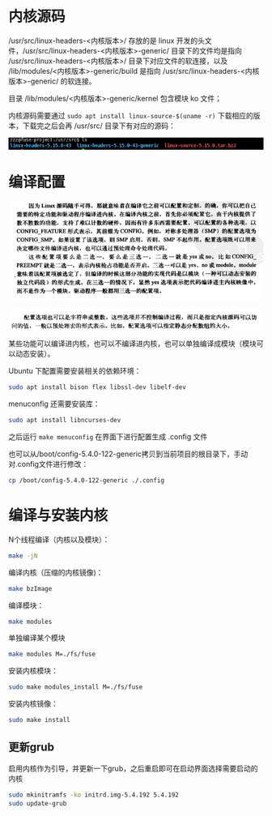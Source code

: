 # 内核源码

/usr/src/linux-headers-<内核版本>/ 存放的是 linux 开发的头文件，/usr/src/linux-headers-<内核版本>-generic/ 目录下的文件均是指向 /usr/src/linux-headers-<内核版本>/ 目录下对应文件的软连接，以及 /lib/modules/<内核版本>-generic/build 是指向 /usr/src/linux-headers-<内核版本>-generic/ 的软连接。

目录 /lib/modules/<内核版本>-generic/kernel 包含模块 ko 文件；

内核源码需要通过 `sudo apt install linux-source-$(uname -r)` 下载相应的版本，下载完之后会再 /usr/src/ 目录下有对应的源码：

![1659098551813](image/1659098551813.png)

# 编译配置

![1659098793204](image/1659098793204.png)

![1659098801212](image/1659098801212.png)

某些功能可以编译进内核，也可以不编译进内核，也可以单独编译成模块（模块可以动态安装）。

Ubuntu 下配置需要安装相关的依赖环境：

```bash
sudo apt install bison flex libssl-dev libelf-dev 
```

menuconfig 还需要安装库：

```bash
sudo apt install libncurses-dev
```

之后运行 `make menuconfig` 在界面下进行配置生成 .config 文件

也可以从/boot/config-5.4.0-122-generic拷贝到当前项目的根目录下，手动对.config文件进行修改：

```bash
cp /boot/config-5.4.0-122-generic ./.config
```

# 编译与安装内核

N个线程编译（内核以及模块）：

```bash
make -jN
```

编译内核（压缩的内核镜像)：

```bash
make bzImage
```

编译模块：

```bash
make modules
```

单独编译某个模块

```bash
make modules M=./fs/fuse
```

安装内核模块：

```bash
sudo make modules_install M=./fs/fuse
```

安装内核镜像：
```bash
sudo make install 
```

## 更新grub
启用内核作为引导，并更新一下grub，之后重启即可在启动界面选择需要启动的内核
```bash
sudo mkinitramfs -ko initrd.img-5.4.192 5.4.192
sudo update-grub
```